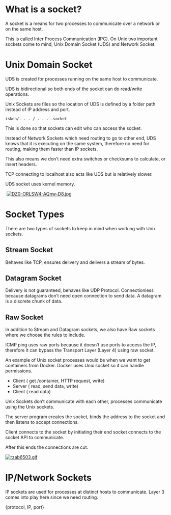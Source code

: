 
# What is a socket?
A socket is a means for two processes to communicate over a network or on the same host.

This is called Inter Process Communication (IPC). On Unix two important sockets come to mind, Unix Domain Socket (UDS) and Network Socket.

# Unix Domain Socket
UDS is created for processes running on the same host to communicate. 

UDS is bidirectional so both ends of the socket can do read/write operations. 

Unix Sockets are files so the location of UDS is defined by a folder path instead of IP address and port.
 
 
`
 isken/. . . / . . . .socket
`

This is done so that sockets can edit who can access the socket.

Instead of Network Sockets which need routing to go to other end, UDS knows that it is executing on the same system, therefore no need for routing, making them faster than IP sockets.

This also means we don’t need extra switches or checksums to calculate, or insert headers.

TCP connecting to localhost also acts like UDS but is relatively slower.

UDS socket uses kernel memory.

 [![DZ0-ORLSW4-AQnw-D8.jpg](https://i.postimg.cc/Ssj7pbpk/DZ0-ORLSW4-AQnw-D8.jpg)](https://postimg.cc/bDc2QMJB)

# Socket Types
There are two types of sockets to keep in mind when working with Unix sockets.

## Stream Socket

Behaves like TCP, ensures delivery and delivers a stream of bytes.

## Datagram Socket

Delivery is not guaranteed, behaves like UDP Protocol. Connectionless because datagrams don’t need open connection to send data. A datagram is a discrete chunk of data.

## Raw Socket

In addition to Stream and Datagram sockets, we also have Raw sockets where we choose the rules to include. 

ICMP ping uses raw ports because it doesn’t use ports to access the IP, therefore it can bypass the Transport Layer (Layer 4) using raw socket.

An example of Unix socket processes would be when we want to get containers from Docker. Docker uses Unix socket so it can handle permissions.

- Client ( get /container, HTTP request, write)
- Server ( read, send data, write)
- Client ( read data)

Unix Sockets don’t communicate with each other, processes communicate using the Unix sockets.

The server program creates the socket, binds the address to the socket and then listens to accept connections. 

Client connects to the socket by initiating their end socket connects to the socket API to communicate. 

After this ends the connections are cut.

[![rzab6503.gif](https://i.postimg.cc/DfL44w6R/rzab6503.gif)](https://postimg.cc/HjWkfHft)

# IP/Network Sockets

IP sockets are used for processes at distinct hosts to communicate. Layer 3 comes into play here since we need routing.

{protocol, IP, port}
